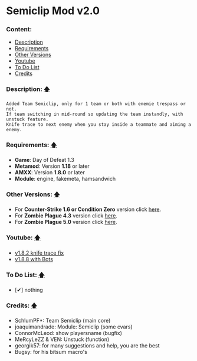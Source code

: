 # Semiclip Mod v2.0

### Content:
+ [Description](#description-)
+ [Requirements](#requirements-)
+ [Other Versions](#other-versions-)
+ [Youtube](#youtube-)
+ [To Do List](#to-do-list-)
+ [Credits](#credits-)

### Description: [🡅](#semiclip-mod-v20)
```
Added Team Semiclip, only for 1 team or both with enemie trespass or not.
If team switching in mid-round so updating the team instandly, with unstuck feature.
Knife trace to next enemy when you stay inside a teammate and aiming a enemy.
```

### Requirements: [🡅](#semiclip-mod-v20)
+ **Game**: Day of Defeat 1.3
+ **Metamod**: Version **1.18** or later
+ **AMXX**: Version **1.8.0** or later
+ **Module**: engine, fakemeta, hamsandwich

### Other Versions: [🡅](#semiclip-mod-v20)
+ For **Counter-Strike 1.6 or Condition Zero** version click [here](../%5BCS%5D%20Semiclip%20Mod).
+ For **Zombie Plague 4.3** version click [here](../%5BZP43%5D%20Semiclip%20Mod).
+ For **Zombie Plague 5.0** version click [here](../%5BZP50%5D%20Semiclip%20Mod).

### Youtube: [🡅](#semiclip-mod-v20)
+ [v1.8.2 knife trace fix](https://www.youtube.com/watch?v=R624QWZ61B8)
+ [v1.8.8 with Bots](https://www.youtube.com/watch?v=MGNih7MYbx4)

### To Do List: [🡅](#semiclip-mod-v20)
+ [✔] nothing

### Credits: [🡅](#semiclip-mod-v20)
+ SchlumPF*: Team Semiclip (main core)
+ joaquimandrade: Module: Semiclip (some cvars)
+ ConnorMcLeod: show playersname (bugfix)
+ MeRcyLeZZ & VEN: Unstuck (function)
+ georgik57: for many suggestions and help, you are the best
+ Bugsy: for his bitsum macro's
